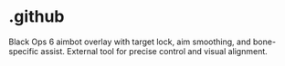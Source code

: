 # .github
Black Ops 6 aimbot overlay with target lock, aim smoothing, and bone-specific assist. External tool for precise control and visual alignment.
